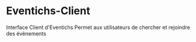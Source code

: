 # Eventichs-Client
Interface Client d'Eventichs
Permet aux utilisateurs de chercher et rejoindre des évènements 


